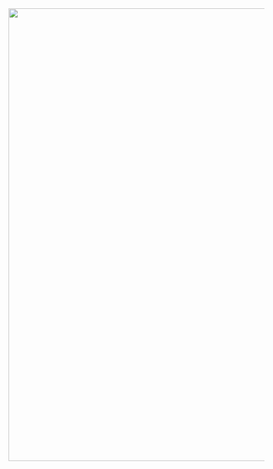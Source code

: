 <div align="center">
 <img src="https://i.ibb.co/cQTQZWb/Group-246.png" alt="Group-246" width="3664" height="891" data-is360="0" data-load="full" class="" style="display: block;">
</div>
